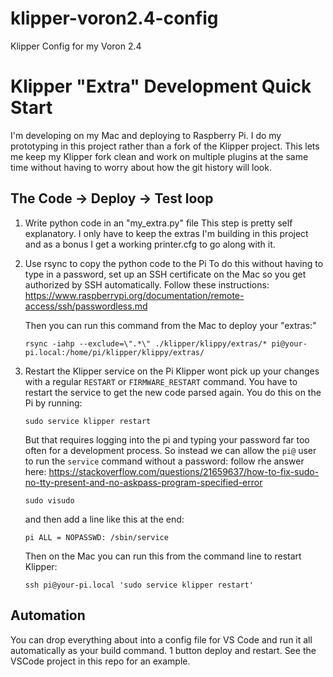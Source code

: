 # klipper-voron2.4-config
Klipper Config for my Voron 2.4


# Klipper "Extra" Development Quick Start

I'm developing on my Mac and deploying to Raspberry Pi. I do my prototyping in this project rather than a fork of the Klipper project. This lets me keep my Klipper fork clean and work on multiple plugins at the same time without having to worry about how the git history will look.

## The Code -> Deploy -> Test loop
1. Write python code in an "my_extra.py" file
    This step is pretty self explanatory. I only have to keep the extras I'm building in this project and as a bonus I get a working printer.cfg to go along with it. 

1. Use rsync to copy the python code to the Pi
    To do this without having to type in a password, set up an SSH certificate on the Mac so you get authorized by SSH automatically. Follow these instructions: https://www.raspberrypi.org/documentation/remote-access/ssh/passwordless.md

    Then you can run this command from the Mac to deploy your "extras:"
    ```
    rsync -iahp --exclude=\".*\" ./klipper/klippy/extras/* pi@your-pi.local:/home/pi/klipper/klippy/extras/
    ```

1. Restart the Klipper service on the Pi
    Klipper wont pick up your changes with a regular `RESTART` or `FIRMWARE_RESTART` command. You have to restart the service to get the new code parsed again. You do this on the Pi by running:
    ```
    sudo service klipper restart
    ```

    But that requires logging into the pi and typing your password far too often for a development process. So instead we can allow the `pi@` user to run the `service` command without a password: follow rhe answer here: https://stackoverflow.com/questions/21659637/how-to-fix-sudo-no-tty-present-and-no-askpass-program-specified-error
    ```
    sudo visudo
    ```

    and then add a line like this at the end:
    ```
    pi ALL = NOPASSWD: /sbin/service
    ```

    Then on the Mac you can run this from the command line to restart Klipper:
    ```
    ssh pi@your-pi.local 'sudo service klipper restart'
    ```

## Automation
You can drop everything about into a config file for VS Code and run it all automatically as your build command. 1 button deploy and restart. See the VSCode project in this repo for an example.